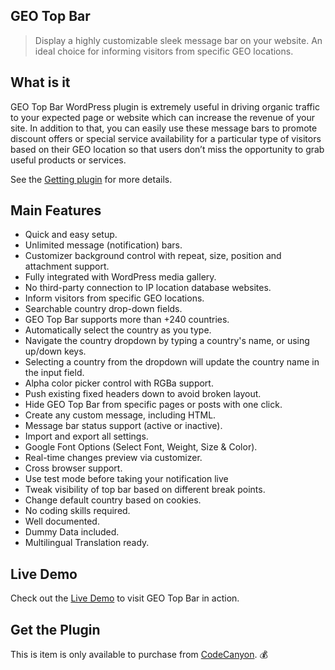## GEO Top Bar

> Display a highly customizable sleek message bar on your website. An ideal choice for informing visitors from specific GEO locations.

## What is it

GEO Top Bar WordPress plugin is extremely useful in driving organic traffic to your expected page or website which can increase the revenue of your site. In addition to that, you can easily use these message bars to promote discount offers or special service availability for a particular type of visitors based on their GEO location so that users don’t miss the opportunity to grab useful products or services.

See the [Getting plugin](getting-the-plugin-downloaded-from-envato) for more details.

## Main Features

* Quick and easy setup.
* Unlimited message (notification) bars.
* Customizer background control with repeat, size, position and attachment support.
* Fully integrated with WordPress media gallery.
* No third-party connection to IP location database websites.
* Inform visitors from specific GEO locations.
* Searchable country drop-down fields.
* GEO Top Bar supports more than +240 countries.
* Automatically select the country as you type.
* Navigate the country dropdown by typing a country's name, or using up/down keys.
* Selecting a country from the dropdown will update the country name in the input field.
* Alpha color picker control with RGBa support.
* Push existing fixed headers down to avoid broken layout.
* Hide GEO Top Bar from specific pages or posts with one click.
* Create any custom message, including HTML.
* Message bar status support (active or inactive).
* Import and export all settings.
* Google Font Options (Select Font, Weight, Size & Color).
* Real-time changes preview via customizer.
* Cross browser support.
* Use test mode before taking your notification live
* Tweak visibility of top bar based on different break points.
* Change default country based on cookies.
* No coding skills required.
* Well documented.
* Dummy Data included.
* Multilingual Translation ready.

## Live Demo

Check out the [Live Demo](https://demo.mypreview.one/geo-top-bar/) to visit GEO Top Bar in action.

## Get the Plugin

This is item is only available to purchase from [CodeCanyon](https://codecanyon.net/user/mypreview). :moneybag:
